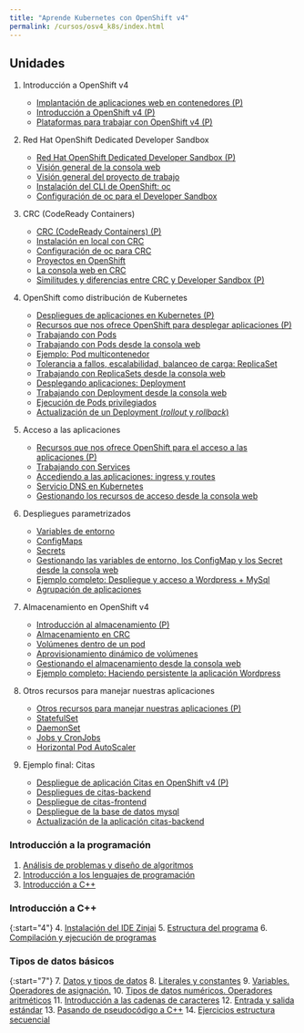 ```yaml
---
title: "Aprende Kubernetes con OpenShift v4"
permalink: /cursos/osv4_k8s/index.html
---
```


<!--![c++](img/c++.png)


Realizando este curso de introducción a C++ aprenderás las características y los fundamentos de este lenguaje de programación, ya que es un curso de C++ pensado para todos los que quieran comenzar a aprender este interesante lenguaje.

Los siguientes contenidos forman parte de un curso que he impartido para [OpenWebinars](https://openwebinars.net/cursos/cpp-introduccion/) en septiembre de 2020.

Puedes obtener todo el contenido del curso en el repositorio [GitHub](https://github.com/josedom24/curso_cplusplus).

-->
## Unidades

1. Introducción a OpenShift v4
	* [Implantación de aplicaciones web en contenedores (P)](modulo1/contenedores.md)
	* [Introducción a OpenShift v4 (P)](modulo1/openshift.md)
	* [Plataformas para trabajar con OpenShift v4 (P)](modulo1/plataformas.md)

2. Red Hat OpenShift Dedicated Developer Sandbox
	* [Red Hat OpenShift Dedicated Developer Sandbox (P)](modulo2/sandbox.md)
	* [Visión general de la consola web](modulo2/consola.md)
	* [Visión general del proyecto de trabajo](modulo2/proyecto.md)
	* [Instalación del CLI de OpenShift: oc](modulo2/oc.md)
	* [Configuración de oc para el Developer Sandbox](modulo2/oclogin.md)

3. CRC (CodeReady Containers)
	* [CRC (CodeReady Containers) (P)](modulo3/introudccion_crc.md)
	* [Instalación en local con CRC](modulo3/instalacion_crc.md)
	* [Configuración de oc para CRC](modulo3/oc.md)
	* [Proyectos en OpenShift](modulo3/proyectos.md)
	* [La consola web en CRC](modulo3/consola_web.md)
	* [Similitudes y diferencias entre CRC y Developer Sandbox (P)](modulo3/crc_sandbox.md)
	
4. OpenShift como distribución de Kubernetes
	* [Despliegues de aplicaciones en Kubernetes (P)](modulo4/aplicaciones.md)
	* [Recursos que nos ofrece OpenShift para desplegar aplicaciones (P)](modulo4/recursos.md)
	* [Trabajando con Pods](modulo4/pods.md)
	* [Trabajando con Pods desde la consola web](modulo4/pods_web.md)
	* [Ejemplo: Pod multicontenedor](modulo4/pod_multicontenedor.md)
	* [Tolerancia a fallos, escalabilidad, balanceo de carga: ReplicaSet](modulo4/replicaset.md)
	* [Trabajando con ReplicaSets desde la consola web](modulo4/replicaset_web.md)
	* [Desplegando aplicaciones: Deployment](modulo4/deployment.md)
	* [Trabajando con Deployment desde la consola web](modulo4/deployment_web.md)
	* [Ejecución de Pods privilegiados](modulo4/pods_privilegiados.md)
	* [Actualización de un Deployment (*rollout* y *rollback*)](modulo4/actualizacion_deployment.md)
	
5. Acceso a las aplicaciones 

	* [Recursos que nos ofrece OpenShift para el acceso a las aplicaciones (P)](modulo5/recursos.md)
	* [Trabajando con Services](modulo5/services.md)
	* [Accediendo a las aplicaciones: ingress y routes](modulo5/routes.md)
	* [Servicio DNS en Kubernetes](modulo5/dns.md)
	* [Gestionando los recursos de acceso desde la consola web](modulo5/acceso_web.md)

6. Despliegues parametrizados
	* [Variables de entorno](modulo6/variables_entorno.md)
    * [ConfigMaps](modulo6/configmaps.md)
    * [Secrets](modulo6/secrets.md)
	* [Gestionando las variables de entorno, los ConfigMap y los Secret desde la consola web](modulo6/web.md)
    * [Ejemplo completo: Despliegue y acceso a Wordpress + MySql](modulo6/wordpress.md)
	* [Agrupación de aplicaciones](modulo6/agrupamiento.md)

7. Almacenamiento en OpenShift v4
	* [Introducción al almacenamiento (P)](modulo7/almacenamiento.md)
	* [Almacenamiento en CRC](modulo7/almacenamiento_crc.md)
	* [Volúmenes dentro de un pod](modulo7/volumen_pod.md)
	* [Aprovisionamiento dinámico de volúmenes](modulo7/volumen_dinamico.md)
	* [Gestionando el almacenamiento desde la consola web](modulo7/volumen_web.md)
	* [Ejemplo completo: Haciendo persistente la aplicación Wordpress](modulo7/wordpress.md)

8. Otros recursos para manejar nuestras aplicaciones
	* [Otros recursos para manejar nuestras aplicaciones (P)](modulo8/introduccion.md)
	* [StatefulSet](modulo8/statefulset.md)
	* [DaemonSet](modulo8/daemonset.md)
	* [Jobs y CronJobs](modulo8/jobs.md)
	* [Horizontal Pod AutoScaler](modulo8/hpa.md)
		
9. Ejemplo final: Citas
	* [Despliegue de aplicación Citas en OpenShift v4 (P)](modulo9/citas.md)
	* [Despliegues de citas-backend](modulo9/backend.md)
	* [Despliegue de citas-frontend](modulo9/frontend.md)
	* [Despliegue de la base de datos mysql](modulo9/mysql.md)
	* [Actualización de la aplicación citas-backend](modulo9/backend_v2.md)




### Introducción a la programación

1. [Análisis de problemas y diseño de algoritmos](curso/u01)
2. [Introducción a los lenguajes de programación](curso/u02)
3. [Introducción a C++](curso/u03)

### Introducción a C++

{:start="4"}
4. [Instalación del IDE Zinjai](curso/u04)
5. [Estructura del programa](curso/u05)
6. [Compilación y ejecución de programas](curso/u06)

### Tipos de datos básicos

{:start="7"}
7. [Datos y tipos de datos](curso/u07)
8. [Literales y constantes](curso/u08)
9. [Variables. Operadores de asignación.](curso/u09)
10. [Tipos de datos numéricos. Operadores aritméticos](curso/u10)
11. [Introducción a las cadenas de caracteres](curso/u11)
12. [Entrada y salida estándar](curso/u12)
13. [Pasando de pseudocódigo a C++](curso/u13)
14. [Ejercicios estructura secuencial](curso/u14)
